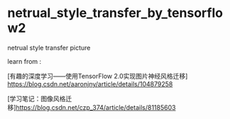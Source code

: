 # netrual_style_transfer_by_tensorflow2
netrual style transfer picture

learn from :

[有趣的深度学习——使用TensorFlow 2.0实现图片神经风格迁移] https://blog.csdn.net/aaronjny/article/details/104879258

[学习笔记：图像风格迁移]https://blog.csdn.net/czp_374/article/details/81185603
